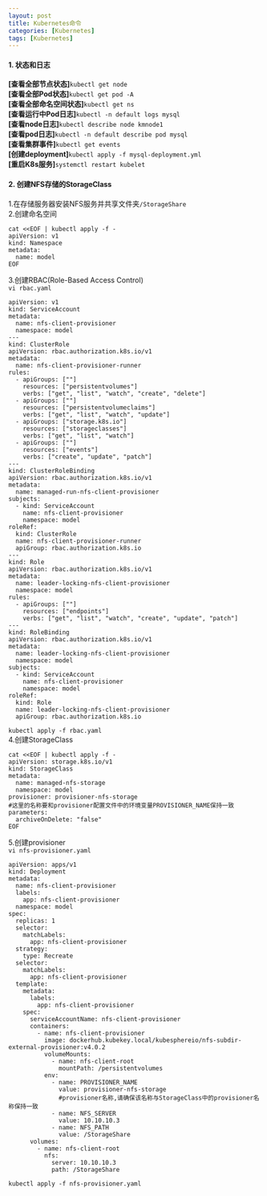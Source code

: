 ```yaml
---
layout: post
title: Kubernetes命令
categories: [Kubernetes]
tags: [Kubernetes]
---
```

#### 1. 状态和日志
**[查看全部节点状态]**`kubectl get node`  
**[查看全部Pod状态]**`kubectl get pod -A`  
**[查看全部命名空间状态]**`kubectl get ns`  
**[查看运行中Pod日志]**`kubectl -n default logs mysql`  
**[查看node日志]**`kubectl describe node kmnode1`  
**[查看pod日志]**`kubectl -n default describe pod mysql`  
**[查看集群事件]**`kubectl get events`  
**[创建deployment]**`kubectl apply -f mysql-deployment.yml`  
**[重启K8s服务]**`systemctl restart kubelet`  
<!-- more -->
#### 2. 创建NFS存储的StorageClass
1.在存储服务器安装NFS服务并共享文件夹`/StorageShare`  
2.创建命名空间  
```
cat <<EOF | kubectl apply -f -
apiVersion: v1
kind: Namespace
metadata:
  name: model
EOF
```
3.创建RBAC(Role-Based Access Control)  
`vi rbac.yaml`  
```
apiVersion: v1
kind: ServiceAccount
metadata:
  name: nfs-client-provisioner
  namespace: model
---
kind: ClusterRole
apiVersion: rbac.authorization.k8s.io/v1
metadata:
  name: nfs-client-provisioner-runner
rules:
  - apiGroups: [""]
    resources: ["persistentvolumes"]
    verbs: ["get", "list", "watch", "create", "delete"]
  - apiGroups: [""]
    resources: ["persistentvolumeclaims"]
    verbs: ["get", "list", "watch", "update"]
  - apiGroups: ["storage.k8s.io"]
    resources: ["storageclasses"]
    verbs: ["get", "list", "watch"]
  - apiGroups: [""]
    resources: ["events"]
    verbs: ["create", "update", "patch"]
---
kind: ClusterRoleBinding
apiVersion: rbac.authorization.k8s.io/v1
metadata:
  name: managed-run-nfs-client-provisioner
subjects:
  - kind: ServiceAccount
    name: nfs-client-provisioner
    namespace: model
roleRef:
  kind: ClusterRole
  name: nfs-client-provisioner-runner
  apiGroup: rbac.authorization.k8s.io
---
kind: Role
apiVersion: rbac.authorization.k8s.io/v1
metadata:
  name: leader-locking-nfs-client-provisioner
  namespace: model
rules:
  - apiGroups: [""]
    resources: ["endpoints"]
    verbs: ["get", "list", "watch", "create", "update", "patch"]
---
kind: RoleBinding
apiVersion: rbac.authorization.k8s.io/v1
metadata:
  name: leader-locking-nfs-client-provisioner
  namespace: model
subjects:
  - kind: ServiceAccount
    name: nfs-client-provisioner
    namespace: model
roleRef:
  kind: Role
  name: leader-locking-nfs-client-provisioner
  apiGroup: rbac.authorization.k8s.io
```
`kubectl apply -f rbac.yaml`  
4.创建StorageClass  
```
cat <<EOF | kubectl apply -f -
apiVersion: storage.k8s.io/v1
kind: StorageClass
metadata:
  name: managed-nfs-storage
  namespace: model
provisioner: provisioner-nfs-storage
#这里的名称要和provisioner配置文件中的环境变量PROVISIONER_NAME保持一致
parameters:
  archiveOnDelete: "false"
EOF
```
5.创建provisioner  
`vi nfs-provisioner.yaml`  
```
apiVersion: apps/v1
kind: Deployment
metadata:
  name: nfs-client-provisioner
  labels:
    app: nfs-client-provisioner
  namespace: model
spec:
  replicas: 1
  selector:
    matchLabels:
      app: nfs-client-provisioner
  strategy:
    type: Recreate
  selector:
    matchLabels:
      app: nfs-client-provisioner
  template:
    metadata:
      labels:
        app: nfs-client-provisioner
    spec:
      serviceAccountName: nfs-client-provisioner
      containers:
        - name: nfs-client-provisioner
          image: dockerhub.kubekey.local/kubesphereio/nfs-subdir-external-provisioner:v4.0.2
          volumeMounts:
            - name: nfs-client-root
              mountPath: /persistentvolumes
          env:
            - name: PROVISIONER_NAME
              value: provisioner-nfs-storage
              #provisioner名称,请确保该名称与StorageClass中的provisioner名称保持一致
            - name: NFS_SERVER
              value: 10.10.10.3
            - name: NFS_PATH
              value: /StorageShare
      volumes:
        - name: nfs-client-root
          nfs:
            server: 10.10.10.3
            path: /StorageShare
```
`kubectl apply -f nfs-provisioner.yaml`  
